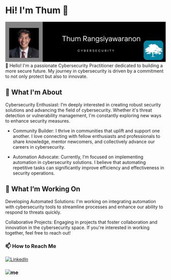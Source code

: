 # Hi! I'm Thum 👋 #
<img src = "https://github.com/thumrang/thumrang/blob/main/Thum%20Rangsiyawawranon.png" >
👋 Hello! I'm a passionate Cybersecurity Practitioner dedicated to building a more secure future. My journey in cybersecurity is driven by a commitment to not only protect but also to innovate.

## 🌟 What I'm About
Cybersecurity Enthusiast: I’m deeply interested in creating robust security solutions and advancing the field of cybersecurity. Whether it's threat detection or vulnerability management, I'm constantly exploring new ways to enhance security measures.

- Community Builder: I thrive in communities that uplift and support one another. I love connecting with fellow enthusiasts and professionals to share knowledge, mentor newcomers, and collectively advance our careers in cybersecurity.

- Automation Advocate: Currently, I’m focused on implementing automation in cybersecurity solutions. I believe that automating repetitive tasks can significantly improve efficiency and effectiveness in security operations.

## 🚀 What I’m Working On
Developing Automated Solutions: I'm working on integrating automation with cybersecurity tools to streamline processes and enhance our ability to respond to threats quickly.

Collaborative Projects: Engaging in projects that foster collaboration and innovation in the cybersecurity space. If you're interested in working together, feel free to reach out!

### 📫 How to Reach Me
[![LinkedIn](https://img.shields.io/badge/LinkedIn-0077B5?style=for-the-badge&logo=linkedin&logoColor=white)](https://www.linkedin.com/in/thum-rang/)


### ![me](https://github.com/thumrang/thumrang/blob/main/giphy-downsized-large.gif)




























